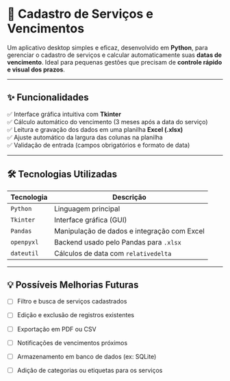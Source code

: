 # 🚀 Cadastro de Serviços e Vencimentos

Um aplicativo desktop simples e eficaz, desenvolvido em **Python**, para gerenciar o cadastro de serviços e calcular automaticamente suas **datas de vencimento**. Ideal para pequenas gestões que precisam de **controle rápido e visual dos prazos**.

---

## ✨ Funcionalidades

✅ Interface gráfica intuitiva com **Tkinter**  
✅ Cálculo automático do vencimento (3 meses após a data do serviço)  
✅ Leitura e gravação dos dados em uma planilha **Excel (.xlsx)**  
✅ Ajuste automático da largura das colunas na planilha  
✅ Validação de entrada (campos obrigatórios e formato de data)  

---

## 🛠️ Tecnologias Utilizadas

| Tecnologia      | Descrição                                      |
|----------------|------------------------------------------------ |
| `Python`        | Linguagem principal                            |
| `Tkinter`       | Interface gráfica (GUI)                        |
| `Pandas`        | Manipulação de dados e integração com Excel    |
| `openpyxl`      | Backend usado pelo Pandas para `.xlsx`         |
| `dateutil`      | Cálculos de data com `relativedelta`           |

-------------------------------------------------------------------

## 💡 Possíveis Melhorias Futuras

- [ ] Filtro e busca de serviços cadastrados  
- [ ] Edição e exclusão de registros existentes  
- [ ] Exportação em PDF ou CSV  
- [ ] Notificações de vencimentos próximos  
- [ ] Armazenamento em banco de dados (ex: SQLite)  
- [ ] Adição de categorias ou etiquetas para os serviços

